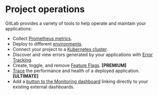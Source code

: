 # Project operations

GitLab provides a variety of tools to help operate and maintain
your applications:

- Collect [Prometheus metrics](../integrations/prometheus_library/index.md).
- Deploy to different [environments](../../../ci/environments.md).
- Connect your project to a [Kubernetes cluster](../clusters/index.md).
- Discover and view errors generated by your applications with [Error Tracking](error_tracking.md).
- Create, toggle, and remove [Feature Flags](https://docs.gitlab.com/ee/user/project/operations/feature_flags.html). **[PREMIUM]**
- [Trace](https://docs.gitlab.com/ee/user/project/operations/tracing.html) the performance and health of a deployed application. **[ULTIMATE]**
- Add a [button to the Monitoring dashboard](external_dashboard.md) linking directly to your existing external dashboards.
